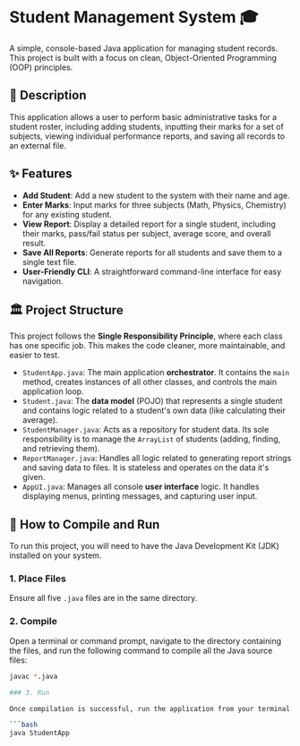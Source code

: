 # Student Management System 🎓

A simple, console-based Java application for managing student records. This project is built with a focus on clean, Object-Oriented Programming (OOP) principles.

## 📝 Description

This application allows a user to perform basic administrative tasks for a student roster, including adding students, inputting their marks for a set of subjects, viewing individual performance reports, and saving all records to an external file.

## ✨ Features

- **Add Student**: Add a new student to the system with their name and age.
- **Enter Marks**: Input marks for three subjects (Math, Physics, Chemistry) for any existing student.
- **View Report**: Display a detailed report for a single student, including their marks, pass/fail status per subject, average score, and overall result.
- **Save All Reports**: Generate reports for all students and save them to a single text file.
- **User-Friendly CLI**: A straightforward command-line interface for easy navigation.

## 🏛️ Project Structure

This project follows the **Single Responsibility Principle**, where each class has one specific job. This makes the code cleaner, more maintainable, and easier to test.

- `StudentApp.java`: The main application **orchestrator**. It contains the `main` method, creates instances of all other classes, and controls the main application loop.
- `Student.java`: The **data model** (POJO) that represents a single student and contains logic related to a student's own data (like calculating their average).
- `StudentManager.java`: Acts as a repository for student data. Its sole responsibility is to manage the `ArrayList` of students (adding, finding, and retrieving them).
- `ReportManager.java`: Handles all logic related to generating report strings and saving data to files. It is stateless and operates on the data it's given.
- `AppUI.java`: Manages all console **user interface** logic. It handles displaying menus, printing messages, and capturing user input.

## 🚀 How to Compile and Run

To run this project, you will need to have the Java Development Kit (JDK) installed on your system.

### 1. Place Files

Ensure all five `.java` files are in the same directory.

### 2. Compile

Open a terminal or command prompt, navigate to the directory containing the files, and run the following command to compile all the Java source files:

```bash
javac *.java

### 3. Run

Once compilation is successful, run the application from your terminal with the following command:

```bash
java StudentApp
